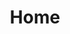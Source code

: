 ---
layout: index
title: Home
landing-title: 'Blanc Nacarat.'
description: 'Blanc Nacarat Records Label & Collectif artistique'
image: null
author: null
sitemap: true
---